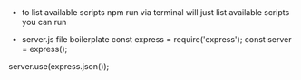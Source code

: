## 

- to list available scripts
npm run via terminal
will just list available scripts you can run 

- server.js file boilerplate
const express = require('express');
const server = express();

server.use(express.json());


